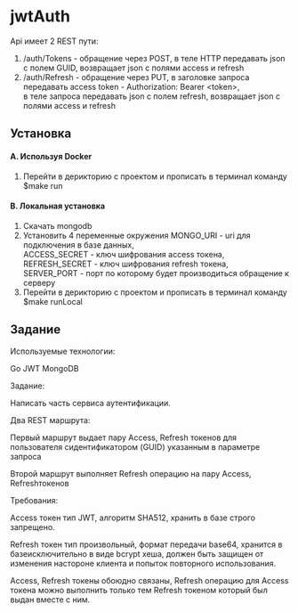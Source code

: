 # jwtAuth

Api имеет 2 REST пути:

1. /auth/Tokens - обращение через POST, в теле HTTP передавать json с полем GUID, возвращает json с полями access и refresh
2. /auth/Refresh - обращение через PUT, в заголовке запроса передавать access token - Authorization: Bearer \<token\>, <br>
в теле запроса передавать json с полем refresh, возвращает json с полями access и refresh

## Установка

#### A. Используя Docker

1. Перейти в дерикторию с проектом и прописать в терминал команду $make run


#### B. Локальная установка
1. Скачать mongodb
2. Установить 4 переменные окружения MONGO_URI - uri для подключения в базе данных, <br>
ACCESS_SECRET - ключ шифрования access токена, REFRESH_SECRET - ключ шифрования refresh токена,<br>
SERVER_PORT - порт по которому будет производиться обращение к серверу
3. Перейти в дерикторию с проектом и прописать в терминал команду $make runLocal



## Задание

Используемые технологии:

Go
JWT
MongoDB

Задание:

Написать часть сервиса аутентификации.

Два REST маршрута:

Первый маршрут выдает пару Access, Refresh токенов для пользователя сидентификатором (GUID) указанным в параметре запроса

Второй маршрут выполняет Refresh операцию на пару Access, Refreshтокенов

Требования:

Access токен тип JWT, алгоритм SHA512, хранить в базе строго запрещено.

Refresh токен тип произвольный, формат передачи base64, хранится в базеисключительно в виде bcrypt хеша, должен быть защищен от изменения настороне клиента и попыток повторного использования.

Access, Refresh токены обоюдно связаны, Refresh операцию для Access токена можно выполнить только тем Refresh токеном который был выдан вместе с ним.